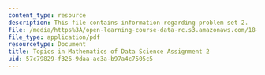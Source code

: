 ```yaml
---
content_type: resource
description: This file contains information regarding problem set 2.
file: /media/https%3A/open-learning-course-data-rc.s3.amazonaws.com/18-s096-topics-in-mathematics-of-data-science-fall-2015/57c79829f3269daaac3ab97a4c7505c5_MIT18_S096F15_Homework_2.pdf
file_type: application/pdf
resourcetype: Document
title: Topics in Mathematics of Data Science Assignment 2
uid: 57c79829-f326-9daa-ac3a-b97a4c7505c5
---
```

